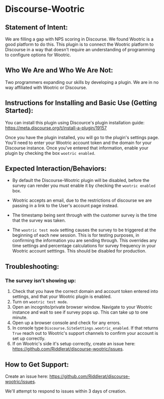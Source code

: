 # Discourse-Wootric

## Statement of Intent:

We are filling a gap with NPS scoring in Discourse. We found Wootric is a good platform to do this. This plugin is to connect the Wootric platform to Discourse in a way that doesn't require an understanding of programming to configure options for Wootric.


## Who We Are and Who We Are Not:

Two programmers expanding our skills by developing a plugin. We are in no way affiliated with Wootric or Discourse.



## Instructions for Installing and Basic Use (Getting Started):

You can install this plugin using Discource's plugin installation guide: https://meta.discourse.org/t/install-a-plugin/19157

Once you have the plugin installed, you will go to the plugin's settings page. You'll need to enter your Wootric account token and the domain for your Discourse instance. Once you've entered that information, enable your plugin by checking the box ```wootric enabled```.


## Expected Interaction/Behaviors:

* By default the Discourse-Wootric plugin will be disabled, before the survey can render you must enable it by checking the ```wootric enabled``` box.

* Wootric accepts an email, due to the restrictions of discourse we are passing in a link to the User's account page instead.

* The timestamp being sent through with the customer survey is the time that the survey was taken.

* The ```wootric test mode``` setting causes the survey to be triggered at the beginning of each new session. This is for testing purposes, in confirming the information you are sending through. This overrides any time settings and percentage calculations for survey frequency in your Wootric account setttings. This should be disabled for production.


## Troubleshooting:

### The survey isn't showing up:

1. Check that you have the correct domain and account token entered into settings, and that your Wootric plugin is enabled.
2. Turn on ```wootric test mode```.
3. Open an incognito/private browser window. Navigate to your Wootric instance and wait to see if survey pops up. This can take up to one minute.
4. Open up a browser console and check for any errors.
5. In console type ```Discourse.SiteSettings.wootric_enabled```. If that returns ```True``` reach out to Wootric's support channels to confirm your account is set up correctly.
6. If on Wootric's side it's setup correctly, create an issue here: https://github.com/Riddlerat/discourse-wootric/issues.


## How to Get Support:

Create an issue here: https://github.com/Riddlerat/discourse-wootric/issues.

We'll attempt to respond to issues within 3 days of creation.





